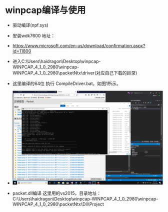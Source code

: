 #  winpcap编译与使用
* 驱动编译(npf.sys)

* 安装wdk7600 地址：
* https://www.microsoft.com/en-us/download/confirmation.aspx?id=11800
* 进入C:\Users\haidragon\Desktop\winpcap-WINPCAP_4_1_0_2980\winpcap-WINPCAP_4_1_0_2980\packetNtx\driver(对应自己下载的目录)
* 这里编译的64位 执行 CompileDriver.bat，如图1所示。
* ![avatar](https://github.com/haidragon/pcap_Banalysis/blob/master/pages/page3/images/1.png)
* packet.dll编译
这里用的vs2015，目录地址：
C:\Users\haidragon\Desktop\winpcap-WINPCAP_4_1_0_2980\winpcap-WINPCAP_4_1_0_2980\packetNtx\Dll\Project


